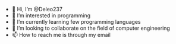 - 👋 Hi, I’m @Deleo237
- 👀 I’m interested in programming
- 🌱 I’m currently learning few programming languages
- 💞️ I’m looking to collaborate on the field of computer engineering
- 📫 How to reach me is through my email

<!---
Deleo237/Deleo237 is a ✨ special ✨ repository because its `README.md` (this file) appears on your GitHub profile.
You can click the Preview link to take a look at your changes.
--->
